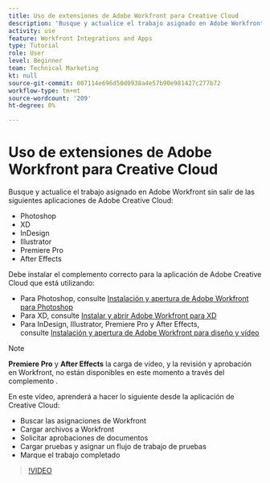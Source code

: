 ```yaml
---
title: Uso de extensiones de Adobe Workfront para Creative Cloud
description: 'Busque y actualice el trabajo asignado en Adobe Workfront sin salir de las siguientes aplicaciones de Adobe Creative Cloud: Photoshop, XD, InDesign, Illustrator, Premiere Pro y After Effects'
activity: use
feature: Workfront Integrations and Apps
type: Tutorial
role: User
level: Beginner
team: Technical Marketing
kt: null
source-git-commit: 007114e696d50d0938a4e57b90e981427c277b72
workflow-type: tm+mt
source-wordcount: '209'
ht-degree: 0%

---
```


# Uso de extensiones de Adobe Workfront para Creative Cloud

Busque y actualice el trabajo asignado en Adobe Workfront sin salir de las siguientes aplicaciones de Adobe Creative Cloud:

* Photoshop
* XD
* InDesign
* Illustrator
* Premiere Pro
* After Effects

Debe instalar el complemento correcto para la aplicación de Adobe Creative Cloud que está utilizando:

* Para Photoshop, consulte [Instalación y apertura de Adobe Workfront para Photoshop](https://experienceleague.adobe.com/docs/workfront/using/adobe-workfront-integrations/workfront-for-creative-cloud/install-wf-cc/wf-cc-install-ps.html?)
* Para XD, consulte [Instalar y abrir Adobe Workfront para XD](https://experienceleague.adobe.com/docs/workfront/using/adobe-workfront-integrations/workfront-for-creative-cloud/install-wf-cc/wf-adobe-xd-install.html?)
* Para InDesign, Illustrator, Premiere Pro y After Effects, consulte [Instalación y apertura de Adobe Workfront para diseño y vídeo](https://experienceleague.adobe.com/docs/workfront/using/adobe-workfront-integrations/workfront-for-creative-cloud/install-wf-cc/wf-install-cc.html?)

>[!NOTE]
>
>**Premiere Pro** y **After Effects** la carga de vídeo, y la revisión y aprobación en Workfront, no están disponibles en este momento a través del complemento .


En este vídeo, aprenderá a hacer lo siguiente desde la aplicación de Creative Cloud:

* Buscar las asignaciones de Workfront
* Cargar archivos a Workfront
* Solicitar aprobaciones de documentos
* Cargar pruebas y asignar un flujo de trabajo de pruebas
* Marque el trabajo completado

>[!VIDEO](https://video.tv.adobe.com/v/3415452/?quality=12)
